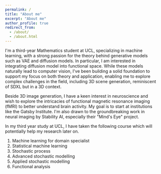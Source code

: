 ```yaml
---
permalink: /
title: "About me"
excerpt: "About me"
author_profile: true
redirect_from: 
  - /about/
  - /about.html
---
```


I'm a third-year Mathematics student at UCL, specializing in machine learning, with a strong passion for the theory behind generative models such as VAE and diffusion models. In particular, I am interested in integrating diffusion model into functional space. While these models naturally lead to computer vision, I've been building a solid foundation to support my focus on both theory and application, enabling me to explore complex challenges in the field, including 3D scene generation, reminiscent of SDXL but in a 3D context. 

Beside 3D image generation, I have a keen interest in neuroscience and wish to explore the intricacies of functional magnetic resonance imaging (fMRI) to better understand brain activity. My goal is to start at institutions like the Gatsby Institute. I'm also drawn to the groundbreaking work in neural imaging by Stability AI, especially their "Mind's Eye" project. 

In my third year study at UCL, I have taken the following course which will potentially help my research later on. 
1. Machine learning for domain specialist
2. Statistical machine learning
3. Stochastic process
4. Advanced stochastic modelling
5. Applied stochastic modelling
6. Functional analysis

